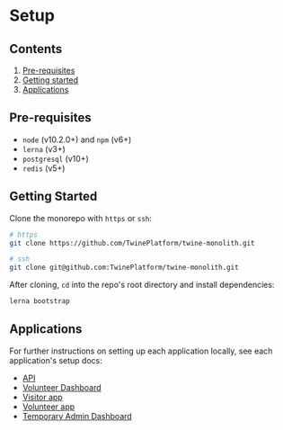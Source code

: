# Setup

## Contents

1. [Pre-requisites](#pre-requisites)
1. [Getting started](#getting-started)
1. [Applications](#applications)

## Pre-requisites
* `node` (v10.2.0+) and `npm` (v6+)
* `lerna` (v3+)
* `postgresql` (v10+)
* `redis` (v5+)

## Getting Started
Clone the monorepo with `https` or `ssh`:

```sh
# https
git clone https://github.com/TwinePlatform/twine-monolith.git
```

```sh
# ssh
git clone git@github.com:TwinePlatform/twine-monolith.git
```

After cloning, `cd` into the repo's root directory and install dependencies:
```sh
lerna bootstrap
```

## Applications
For further instructions on setting up each application locally, see each application's setup docs:

* [API](../api/docs)
* [Volunteer Dashboard](../dashboard-app/docs)
* [Visitor app](../visitor-app/docs)
* [Volunteer app](../volunteer-app/docs)
* [Temporary Admin Dashboard](../temp-admin-dashboard-app/docs)
